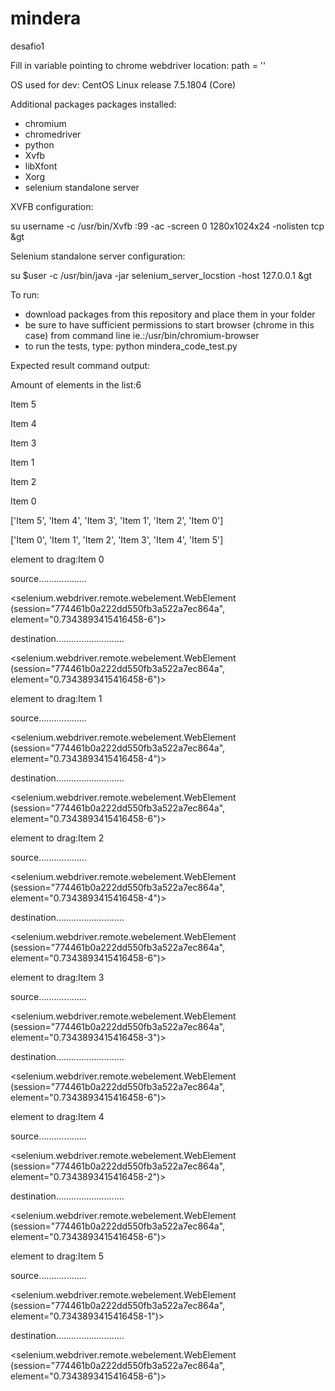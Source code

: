 # mindera
desafio1

Fill in variable pointing to chrome webdriver location: path = ''

OS used for dev: CentOS Linux release 7.5.1804 (Core) 

Additional packages packages installed:
  - chromium
  - chromedriver
  - python
  - Xvfb 
  - libXfont 
  - Xorg
  - selenium standalone server
 
 XVFB configuration:  
 
 su username -c /usr/bin/Xvfb :99 -ac -screen 0 1280x1024x24 -nolisten tcp &gt
 
 Selenium standalone server configuration: 
 

 su $user -c /usr/bin/java -jar selenium_server_locstion -host 127.0.0.1 &gt
 
 To run:
 - download packages from this repository and place them in your folder
 - be sure to have sufficient permissions to start browser (chrome in this case) from command line ie.:/usr/bin/chromium-browser
 - to run the tests, type: python mindera_code_test.py
 
 Expected result command output:
 
 Amount of elements in the list:6
 
Item 5

Item 4

Item 3

Item 1

Item 2

Item 0

['Item 5', 'Item 4', 'Item 3', 'Item 1', 'Item 2', 'Item 0']

['Item 0', 'Item 1', 'Item 2', 'Item 3', 'Item 4', 'Item 5']

element to drag:Item 0

source...................

<selenium.webdriver.remote.webelement.WebElement (session="774461b0a222dd550fb3a522a7ec864a", element="0.7343893415416458-6")>

destination........................... 

<selenium.webdriver.remote.webelement.WebElement (session="774461b0a222dd550fb3a522a7ec864a", element="0.7343893415416458-6")>

element to drag:Item 1

source...................

<selenium.webdriver.remote.webelement.WebElement (session="774461b0a222dd550fb3a522a7ec864a", element="0.7343893415416458-4")>

destination........................... 

<selenium.webdriver.remote.webelement.WebElement (session="774461b0a222dd550fb3a522a7ec864a", element="0.7343893415416458-6")>

element to drag:Item 2

source...................

<selenium.webdriver.remote.webelement.WebElement (session="774461b0a222dd550fb3a522a7ec864a", element="0.7343893415416458-4")>

destination........................... 

<selenium.webdriver.remote.webelement.WebElement (session="774461b0a222dd550fb3a522a7ec864a", element="0.7343893415416458-6")>

element to drag:Item 3

source...................

<selenium.webdriver.remote.webelement.WebElement (session="774461b0a222dd550fb3a522a7ec864a", element="0.7343893415416458-3")>

destination........................... 

<selenium.webdriver.remote.webelement.WebElement (session="774461b0a222dd550fb3a522a7ec864a", element="0.7343893415416458-6")>

element to drag:Item 4

source...................

<selenium.webdriver.remote.webelement.WebElement (session="774461b0a222dd550fb3a522a7ec864a", element="0.7343893415416458-2")>

destination........................... 

<selenium.webdriver.remote.webelement.WebElement (session="774461b0a222dd550fb3a522a7ec864a", element="0.7343893415416458-6")>

element to drag:Item 5

source...................

<selenium.webdriver.remote.webelement.WebElement (session="774461b0a222dd550fb3a522a7ec864a", element="0.7343893415416458-1")>

destination........................... 

<selenium.webdriver.remote.webelement.WebElement (session="774461b0a222dd550fb3a522a7ec864a", element="0.7343893415416458-6")>


 
 
